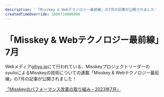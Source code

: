 ```yaml
---
description: '「Misskey & Webテクノロジー最前線」の7月の記事が公開されました'
createdTimeOverride: 1689724800000
---
```


# 「Misskey & Webテクノロジー最前線」7月

Webメディア[gihyo.jp](https://gihyo.jp/)にて行われている、MisskeyプロジェクトリーダーのsyuiloによるMisskeyの技術についての連載「Misskey & Webテクノロジー最前線」の7月の記事が公開されました！

[「Misskeyのパフォーマンス改善の取り組み⁠⁠・2023年7月」](https://gihyo.jp/article/2023/07/misskey-05?summary)
